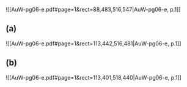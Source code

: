

![[AuW-pg06-e.pdf#page=1&rect=88,483,516,547|AuW-pg06-e, p.1]]




## (a)
![[AuW-pg06-e.pdf#page=1&rect=113,442,516,481|AuW-pg06-e, p.1]]


## (b)
![[AuW-pg06-e.pdf#page=1&rect=113,401,518,440|AuW-pg06-e, p.1]]
